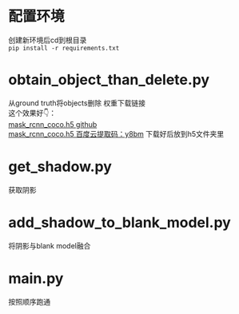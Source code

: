 # 配置环境
创建新环境后cd到根目录    
`pip install -r requirements.txt`

# obtain_object_than_delete.py
从ground truth将objects删除
权重下载链接      
这个效果好👇：     
[mask_rcnn_coco.h5 github](https://github.com/matterport/Mask_RCNN/releases/download/v2.0/mask_rcnn_coco.h5)   
[mask_rcnn_coco.h5 百度云提取码：y8bm](https://pan.baidu.com/s/1HlszW_cCBJ5yEV7ul-J81Q)
下载好后放到h5文件夹里


# get_shadow.py
获取阴影

# add_shadow_to_blank_model.py
将阴影与blank model融合

# main.py
按照顺序跑通